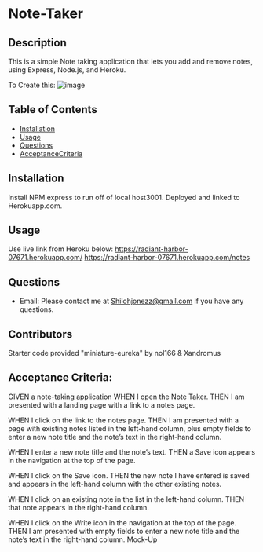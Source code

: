 # Note-Taker

## Description
This is a simple Note taking application that lets you add and remove notes, using Express, Node.js, and Heroku.

To Create this:
![image](https://user-images.githubusercontent.com/76697212/120117588-b8f50600-c142-11eb-9493-001344e4afb8.png)


## Table of Contents
* [Installation](#installation)
* [Usage](#usage)
* [Questions](#questions)
* [AcceptanceCriteria](#acceptancecriteria)

## Installation
Install NPM express to run off of local host3001. Deployed and linked to Herokuapp.com.

## Usage
Use live link from Heroku below:
https://radiant-harbor-07671.herokuapp.com/
https://radiant-harbor-07671.herokuapp.com/notes


## Questions
* Email: Please contact me at [Shilohjonezz@gmail.com](mailto:Shilohjonezz@gmail.com) if you have any questions.


## Contributors
Starter code provided "miniature-eureka" by nol166 & Xandromus

## Acceptance Criteria: 

GIVEN a note-taking application
WHEN I open the Note Taker.
THEN I am presented with a landing page with a link to a notes page.

WHEN I click on the link to the notes page.
THEN I am presented with a page with existing notes listed in the left-hand column, plus empty fields to enter a new note title and the note’s text in the right-hand column.

WHEN I enter a new note title and the note’s text.
THEN a Save icon appears in the navigation at the top of the page.

WHEN I click on the Save icon.
THEN the new note I have entered is saved and appears in the left-hand column with the other existing notes.

WHEN I click on an existing note in the list in the left-hand column.
THEN that note appears in the right-hand column.

WHEN I click on the Write icon in the navigation at the top of the page.
THEN I am presented with empty fields to enter a new note title and the note’s text in the right-hand column.
Mock-Up

